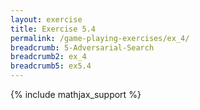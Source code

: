 ```yaml
---
layout: exercise
title: Exercise 5.4
permalink: /game-playing-exercises/ex_4/
breadcrumb: 5-Adversarial-Search
breadcrumb2: ex_4
breadcrumb5: ex5.4
---
```


{% include mathjax_support %}

